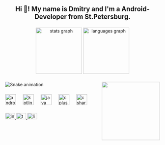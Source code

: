 <h2 align="center">Hi 👋! My name is Dmitry and I'm a Android-Developer from St.Petersburg.</h2>

###

<div align="center">
  <img src="https://github-readme-stats.vercel.app/api?username=khvatid&hide_title=false&hide_rank=false&show_icons=true&include_all_commits=true&count_private=true&disable_animations=false&theme=darcula&locale=en&hide_border=true" height="150" alt="stats graph"  />
  <img src="https://github-readme-stats.vercel.app/api/top-langs?username=khvatid&locale=en&hide_title=false&layout=compact&card_width=320&langs_count=3&theme=darcula&hide_border=true" height="150" alt="languages graph"  />
</div>

###

<img align="right" height="189" src="https://media.tenor.com/bE4k2Xky_iMAAAAC/super-sus-train.gif"  />

###

<img src="https://raw.githubusercontent.com/khvatid/khvatid/output/snake.svg" alt="Snake animation" />

###

<div align="left">
  <img src="https://img.shields.io/badge/Android-3DDC84?logo=android&logoColor=black&style=for-the-badge" height="35" alt="android logo"  />
  <img width="15" />
  <img src="https://skillicons.dev/icons?i=kotlin" height="35" alt="kotlin logo"  />
  <img width="15" />
  <img src="https://skillicons.dev/icons?i=java" height="35" alt="java logo"  />
  <img width="15" />
  <img src="https://skillicons.dev/icons?i=cpp" height="35" alt="cplusplus logo"  />
  <img width="15" />
  <img src="https://skillicons.dev/icons?i=cs" height="35" alt="csharp logo"  />
</div>

###

<div align="left">
  <a href="https://www.instagram.com/khvatid/" target="_blank">
    <img src="https://raw.githubusercontent.com/maurodesouza/profile-readme-generator/master/src/assets/icons/social/instagram/default.svg" width="32" height="20" alt="instagram logo"  />
  </a>
  <a href="https://t.me/khvatid" target="_blank">
    <img src="https://raw.githubusercontent.com/maurodesouza/profile-readme-generator/master/src/assets/icons/social/telegram/default.svg" width="32" height="20" alt="telegram logo"  />
  </a>
  <img src="https://raw.githubusercontent.com/maurodesouza/profile-readme-generator/master/src/assets/icons/social/linkedin/default.svg" width="32" height="20" alt="linkedin logo"  />
</div>

